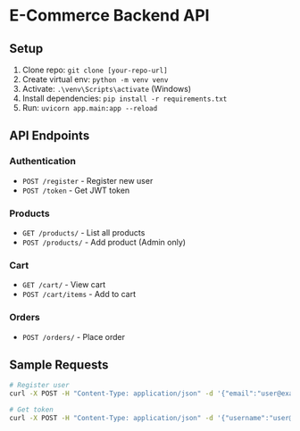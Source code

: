 # E-Commerce Backend API

## Setup
1. Clone repo: `git clone [your-repo-url]`
2. Create virtual env: `python -m venv venv`
3. Activate: `.\venv\Scripts\activate` (Windows)
4. Install dependencies: `pip install -r requirements.txt`
5. Run: `uvicorn app.main:app --reload`

## API Endpoints

### Authentication
- `POST /register` - Register new user
- `POST /token` - Get JWT token

### Products
- `GET /products/` - List all products
- `POST /products/` - Add product (Admin only)

### Cart
- `GET /cart/` - View cart
- `POST /cart/items` - Add to cart

### Orders
- `POST /orders/` - Place order

## Sample Requests

```bash
# Register user
curl -X POST -H "Content-Type: application/json" -d '{"email":"user@example.com","password":"string"}' http://localhost:8000/register

# Get token
curl -X POST -H "Content-Type: application/json" -d '{"username":"user@example.com","password":"string"}' http://localhost:8000/token
